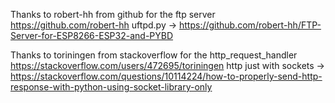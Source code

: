 Thanks to robert-hh from github for the ftp server
https://github.com/robert-hh
uftpd.py -> https://github.com/robert-hh/FTP-Server-for-ESP8266-ESP32-and-PYBD

Thanks to toriningen from stackoverflow for the http_request_handler
https://stackoverflow.com/users/472695/toriningen
http just with sockets -> https://stackoverflow.com/questions/10114224/how-to-properly-send-http-response-with-python-using-socket-library-only
